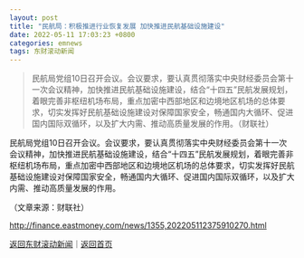 ```yaml
---
layout: post
title: "民航局：积极推进行业恢复发展 加快推进民航基础设施建设"
date: 2022-05-11 17:03:23 +0800
categories: emnews
tags: 东财滚动新闻
---
```

> 民航局党组10日召开会议。会议要求，要认真贯彻落实中央财经委员会第十一次会议精神，加快推进民航基础设施建设，结合“十四五”民航发展规划，着眼完善非枢纽机场布局，重点加密中西部地区和边境地区机场的总体要求，切实发挥好民航基础设施建设对保障国家安全，畅通国内大循环、促进国内国际双循环，以及扩大内需、推动高质量发展的作用。（财联社）

<p>民航局党组10日召开会议。会议要求，要认真贯彻落实中央财经委员会第十一次会议精神，加快推进民航基础设施建设，结合“十四五”民航发展规划，着眼完善非枢纽机场布局，重点加密中西部地区和边境地区机场的总体要求，切实发挥好民航基础设施建设对保障国家安全，畅通国内大循环、促进国内国际双循环，以及扩大内需、推动高质量发展的作用。</p><p class="em_media">（文章来源：财联社）</p>

<http://finance.eastmoney.com/news/1355,202205112375910270.html>

[返回东财滚动新闻](//finews.withounder.com/emnews/)｜[返回首页](//finews.withounder.com/)